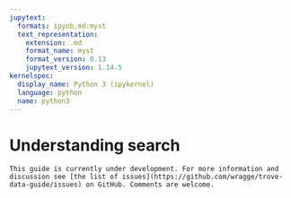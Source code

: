 ```yaml
---
jupytext:
  formats: ipynb,md:myst
  text_representation:
    extension: .md
    format_name: myst
    format_version: 0.13
    jupytext_version: 1.14.5
kernelspec:
  display_name: Python 3 (ipykernel)
  language: python
  name: python3
---
```


# Understanding search

```{attention}
This guide is currently under development. For more information and discussion see [the list of issues](https://github.com/wragge/trove-data-guide/issues) on GitHub. Comments are welcome.
```